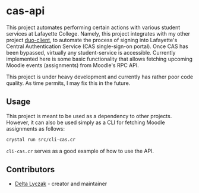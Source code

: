 # cas-api

This project automates performing certain actions with various student services at Lafayette College. Namely, this project integrates with my other project [duo-client](https://git.lyczak.net/del/duo-client), to automate the process of signing into Lafayette's Central Authentication Service (CAS single-sign-on portal). Once CAS has been bypassed, virtually any student-service is accessible. Currently implemented here is some basic functionality that allows fetching upcoming Moodle events (assignments) from Moodle's RPC API.

This project is under heavy development and currently has rather poor code quality. As time permits, I may fix this in the future.

## Usage

This project is meant to be used as a dependency to other projects. However, it can also be used simply as a CLI for fetching Moodle assignments as follows:
```sh
crystal run src/cli-cas.cr
```

`cli-cas.cr` serves as a good example of how to use the API.

## Contributors

- [Delta Lyczak](https://git.lyczak.net/del) - creator and maintainer
